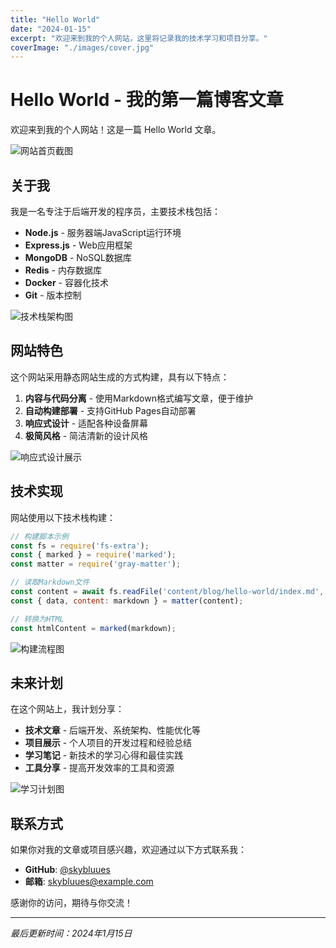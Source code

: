 ```yaml
---
title: "Hello World"
date: "2024-01-15"
excerpt: "欢迎来到我的个人网站，这里将记录我的技术学习和项目分享。"
coverImage: "./images/cover.jpg"
---
```


# Hello World - 我的第一篇博客文章

欢迎来到我的个人网站！这是一篇 Hello World 文章。

![网站首页截图](./images/homepage-screenshot.png)

## 关于我

我是一名专注于后端开发的程序员，主要技术栈包括：

- **Node.js** - 服务器端JavaScript运行环境
- **Express.js** - Web应用框架
- **MongoDB** - NoSQL数据库
- **Redis** - 内存数据库
- **Docker** - 容器化技术
- **Git** - 版本控制

![技术栈架构图](./images/tech-stack.png)

## 网站特色

这个网站采用静态网站生成的方式构建，具有以下特点：

1. **内容与代码分离** - 使用Markdown格式编写文章，便于维护
2. **自动构建部署** - 支持GitHub Pages自动部署
3. **响应式设计** - 适配各种设备屏幕
4. **极简风格** - 简洁清新的设计风格

![响应式设计展示](./images/responsive-design.png)

## 技术实现

网站使用以下技术栈构建：

```javascript
// 构建脚本示例
const fs = require('fs-extra');
const { marked } = require('marked');
const matter = require('gray-matter');

// 读取Markdown文件
const content = await fs.readFile('content/blog/hello-world/index.md', 'utf-8');
const { data, content: markdown } = matter(content);

// 转换为HTML
const htmlContent = marked(markdown);
```

![构建流程图](./images/build-process.png)

## 未来计划

在这个网站上，我计划分享：

- **技术文章** - 后端开发、系统架构、性能优化等
- **项目展示** - 个人项目的开发过程和经验总结
- **学习笔记** - 新技术的学习心得和最佳实践
- **工具分享** - 提高开发效率的工具和资源

![学习计划图](./images/learning-plan.png)

## 联系方式

如果你对我的文章或项目感兴趣，欢迎通过以下方式联系我：

- **GitHub**: [@skybluues](https://github.com/skybluues)
- **邮箱**: skybluues@example.com

感谢你的访问，期待与你交流！

---

*最后更新时间：2024年1月15日*
